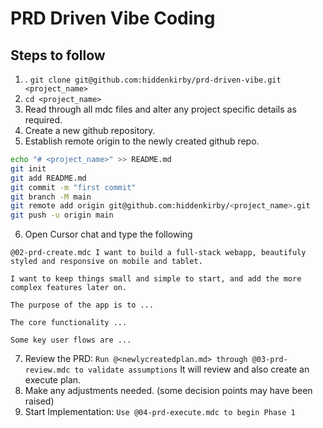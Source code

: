 # PRD Driven Vibe Coding

## Steps to follow
1. . `git clone git@github.com:hiddenkirby/prd-driven-vibe.git <project_name>`
2. `cd <project_name>`
3. Read through all mdc files and alter any project specific details as required.
4. Create a new github repository.
5. Establish remote origin to the newly created github repo.
```bash
echo "# <project_name>" >> README.md
git init
git add README.md
git commit -m "first commit"
git branch -M main
git remote add origin git@github.com:hiddenkirby/<project_name>.git
git push -u origin main
```
6. Open Cursor chat and type the following
```
@02-prd-create.mdc I want to build a full-stack webapp, beautifuly styled and responsive on mobile and tablet.

I want to keep things small and simple to start, and add the more complex features later on. 

The purpose of the app is to ...

The core functionality ...

Some key user flows are ...
```
7. Review the PRD: `Run @<newlycreatedplan.md> through @03-prd-review.mdc to validate assumptions`
It will review and also create an execute plan.
8. Make any adjustments needed. (some decision points may have been raised)
9. Start Implementation: `Use @04-prd-execute.mdc to begin Phase 1`
